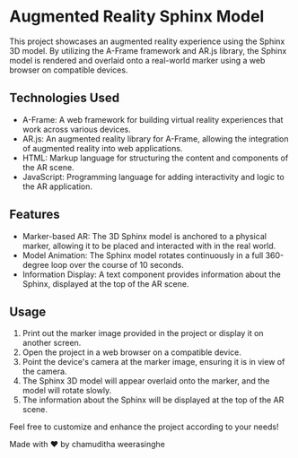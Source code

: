 <h1>Augmented Reality Sphinx Model</h1>

<p>This project showcases an augmented reality experience using the Sphinx 3D model. By utilizing the A-Frame framework and AR.js library, the Sphinx model is rendered and overlaid onto a real-world marker using a web browser on compatible devices.</p>

<h2>Technologies Used</h2>

<ul>
  <li>A-Frame: A web framework for building virtual reality experiences that work across various devices.</li>
  <li>AR.js: An augmented reality library for A-Frame, allowing the integration of augmented reality into web applications.</li>
  <li>HTML: Markup language for structuring the content and components of the AR scene.</li>
  <li>JavaScript: Programming language for adding interactivity and logic to the AR application.</li>
</ul>

<h2>Features</h2>

<ul>
  <li>Marker-based AR: The 3D Sphinx model is anchored to a physical marker, allowing it to be placed and interacted with in the real world.</li>
  <li>Model Animation: The Sphinx model rotates continuously in a full 360-degree loop over the course of 10 seconds.</li>
  <li>Information Display: A text component provides information about the Sphinx, displayed at the top of the AR scene.</li>
</ul>

<h2>Usage</h2>

<ol>
  <li>Print out the marker image provided in the project or display it on another screen.</li>
  <li>Open the project in a web browser on a compatible device.</li>
  <li>Point the device's camera at the marker image, ensuring it is in view of the camera.</li>
  <li>The Sphinx 3D model will appear overlaid onto the marker, and the model will rotate slowly.</li>
  <li>The information about the Sphinx will be displayed at the top of the AR scene.</li>
</ol>

<p>Feel free to customize and enhance the project according to your needs!</p>
<p style="fontsize:2px;">Made with ❤️ by chamuditha weerasinghe </p>
